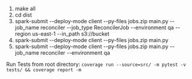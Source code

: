 1. make all
2. cd dist
3. spark-submit --deploy-mode client --py-files jobs.zip main.py --job_name reconciler --job_type ReconcilerJob --environment qa --region us-east-1 --in_path s3://bucket
4. spark-submit --deploy-mode client --py-files jobs.zip main.py
5. spark-submit --deploy-mode client --py-files jobs.zip main.py --job_name reconciler --environment qa

Run Tests from root directory:
`coverage run --source=src/ -m pytest -v tests/ && coverage report -m`

